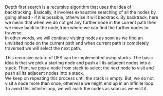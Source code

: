Depth first search is a recursive algorithm that uses the idea of backtracking. Basically, it involves exhaustive searching of all the nodes by going ahead - if it is possible, otherwise it will backtrack. By backtrack, here we mean that when we do not get any further node in the current path then we move back to the node,from where we can find the further nodes to traverse.<br>
 In other words, we will continue visiting nodes as soon as we find an unvisited node on the current path and when current path is completely traversed we will select the next path.

This recursive nature of DFS can be implemented using stacks. The basic idea is that we pick a starting node and push all its adjacent nodes into a stack. Then, we pop a node from stack to select the next node to visit and push all its adjacent nodes into a stack.
<br>We keep on repeating this process until the stack is empty. But, we do not visit a node more than once, otherwise we might end up in an infinite loop. To avoid this infinite loop, we will mark the nodes as soon as we visit it.
